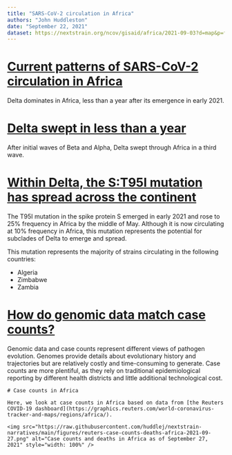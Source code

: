 ```yaml
---
title: "SARS-CoV-2 circulation in Africa"
authors: "John Huddleston"
date: "September 22, 2021"
dataset: https://nextstrain.org/ncov/gisaid/africa/2021-09-03?d=map&p=full
---
```


# [Current patterns of SARS-CoV-2 circulation in Africa](https://nextstrain.org/ncov/gisaid/africa/2021-09-03?d=tree,map,frequencies&f_region=Africa&p=grid)

Delta dominates in Africa, less than a year after its emergence in early 2021.

# [Delta swept in less than a year](https://nextstrain.org/ncov/gisaid/africa/2021-09-03?d=frequencies&f_region=Africa&p=full)

After initial waves of Beta and Alpha, Delta swept through Africa in a third wave.

# [Within Delta, the S:T95I mutation has spread across the continent](https://nextstrain.org/ncov/gisaid/africa/2021-09-03?c=gt-S_95&d=tree,map,frequencies&f_region=Africa&label=clade:21A%20%28Delta%29&p=grid)

The T95I mutation in the spike protein S emerged in early 2021 and rose to 25% frequency in Africa by the middle of May.
Although it is now circulating at 10% frequency in Africa, this mutation represents the potential for subclades of Delta to emerge and spread.

This mutation represents the majority of strains circulating in the following countries:

 - Algeria
 - Zimbabwe
 - Zambia

# [How do genomic data match case counts?](https://nextstrain.org/ncov/gisaid/africa/2021-09-03?d=map&p=full)

Genomic data and case counts represent different views of pathogen evolution.
Genomes provide details about evolutionary history and trajectories but are relatively costly and time-consuming to generate.
Case counts are more plentiful, as they rely on traditional epidemiological reporting by different health districts and little additional technological cost.

```auspiceMainDisplayMarkdown
# Case counts in Africa

Here, we look at case counts in Africa based on data from [the Reuters COVID-19 dashboard](https://graphics.reuters.com/world-coronavirus-tracker-and-maps/regions/africa/).

<img src="https://raw.githubusercontent.com/huddlej/nextstrain-narratives/main/figures/reuters-case-counts-deaths-africa-2021-09-27.png" alt="Case counts and deaths in Africa as of September 27, 2021" style="width: 100%" />
```